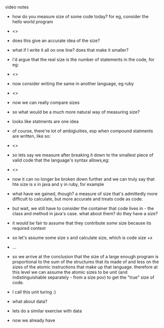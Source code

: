 video notes

- how do you measure size of some code today? for eg, consider the hello world program
- <<count and say the loc>>
- does this give an accurate idea of the size?
- what if I write it all on one line? does that make it smaller?
- i'd argue that the real size is the number of statements in the code, for eg:
- <<count and say the no. of stmts>>
- now consider writing the same in another language, eg ruby
- <<count and say the no of stmts>>
- now we can really compare sizes
- so what would be a much more natural way of measuring size?
- looks like statments are one idea
- of course, there're lot of ambigiuities, esp when compound statments are written, like so:
- <<show example of java ambiguity>>
- so lets say we measure after breaking it down to the smallest piece of valid code that the language's syntax allows,eg:
- <<show smallest set of java stmts with local vars>>
- now it can no longer be broken down further and we can truly say that hte size is x in java and y in ruby, for example
- what have we gained, though? a measure of size that's admittedly more difficult to calculate, but more accurate and treats code as code.
- but wait, we still have to consider the container that code lives in - the class and method in java's case. what about them? do they have a size?
- it would be fair to assume that they contribute *some* size because its required context
- so let's assume some size x and calculate size, which is code size +x
- ...
- so we arrive at the conclusion that the size of a large enough program is proportional to the sum of the structures that its made of and less on the sizes of the atomic instructions that make up that language. therefore at this level we can assume the atomic sizes to be unit (and indistinguishable separately - from a size pov) to get the "true" size of code.
- I call this unit turing :)

- what about data?
- lets do a similar exercise with data
- now we already have 
